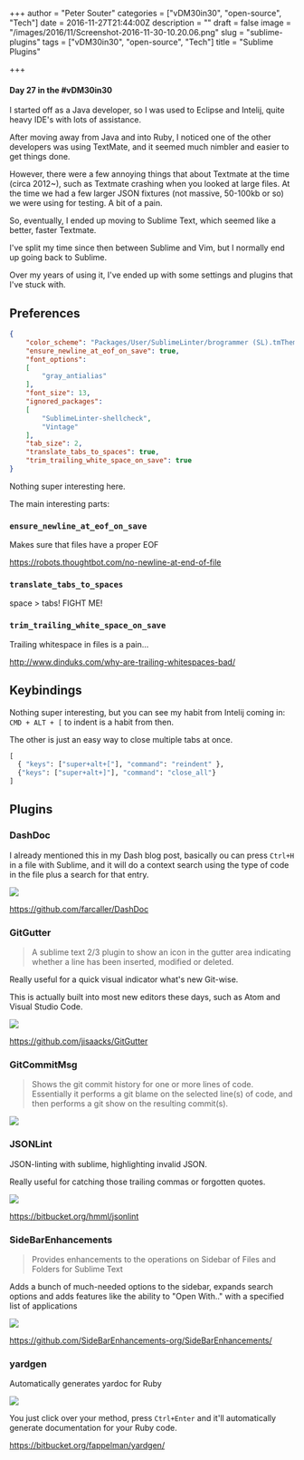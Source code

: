 +++
author = "Peter Souter"
categories = ["vDM30in30", "open-source", "Tech"]
date = 2016-11-27T21:44:00Z
description = ""
draft = false
image = "/images/2016/11/Screenshot-2016-11-30-10.20.06.png"
slug = "sublime-plugins"
tags = ["vDM30in30", "open-source", "Tech"]
title = "Sublime Plugins"

+++

#### Day 27 in the #vDM30in30

I started off as a Java developer, so I was used to Eclipse and Intelij, quite heavy IDE's with lots of assistance.

After moving away from Java and into Ruby, I noticed one of the other developers was using TextMate, and it seemed much nimbler and easier to get things done.

However, there were a few annoying things that about Textmate at the time (circa 2012~), such as Textmate crashing when you looked at large files. At the time we had a few larger JSON fixtures (not massive, 50-100kb or so) we were using for testing. A bit of a pain.

So, eventually, I ended up moving to Sublime Text, which seemed like a better, faster Textmate.

I've split my time since then between Sublime and Vim, but I normally end up going back to Sublime.

Over my years of using it, I've ended up with some settings and plugins that I've stuck with.

## Preferences

```JSON
{
	"color_scheme": "Packages/User/SublimeLinter/brogrammer (SL).tmTheme",
	"ensure_newline_at_eof_on_save": true,
	"font_options":
	[
		"gray_antialias"
	],
	"font_size": 13,
	"ignored_packages":
	[
		"SublimeLinter-shellcheck",
		"Vintage"
	],
	"tab_size": 2,
	"translate_tabs_to_spaces": true,
	"trim_trailing_white_space_on_save": true
}
```

Nothing super interesting here. 

The main interesting parts:

### `ensure_newline_at_eof_on_save`

Makes sure that files have a proper EOF

https://robots.thoughtbot.com/no-newline-at-end-of-file

### `translate_tabs_to_spaces`

space > tabs! FIGHT ME!

### `trim_trailing_white_space_on_save`

Trailing whitespace in files is a pain...

http://www.dinduks.com/why-are-trailing-whitespaces-bad/

## Keybindings

Nothing super interesting, but you can see my habit from Intelij coming in: `CMD + ALT + [` to indent is a habit from then.

The other is just an easy way to close multiple tabs at once.

```python
[
  { "keys": ["super+alt+["], "command": "reindent" },
  {"keys": ["super+alt+]"], "command": "close_all"}
]
```

## Plugins

### DashDoc

I already mentioned this in my Dash blog post, basically ou can press `Ctrl+H` in a file with Sublime, and it will do a context search using the type of code in the file plus a search for that entry.

![](/content/images/2016/11/dash_sublime-1.gif)

https://github.com/farcaller/DashDoc

### GitGutter

>A sublime text 2/3 plugin to show an icon in the gutter area indicating whether a line has been inserted, modified or deleted.

Really useful for a quick visual indicator what's new Git-wise.

This is actually built into most new editors these days, such as Atom and Visual Studio Code.

![](/content/images/2016/11/sublime_gitgutter.gif)

https://github.com/jisaacks/GitGutter

### GitCommitMsg

> Shows the git commit history for one or more lines of code. Essentially it performs a git blame on the selected line(s) of code, and then performs a git show on the resulting commit(s).

![](/content/images/2016/11/sublime_commit_msg-1.gif)

### JSONLint

JSON-linting with sublime, highlighting invalid JSON. 

Really useful for catching those trailing commas or forgotten quotes.

![](/content/images/2016/11/sublime_json_lint.gif)

https://bitbucket.org/hmml/jsonlint

### SideBarEnhancements

> Provides enhancements to the operations on Sidebar of Files and Folders for Sublime Text

Adds a bunch of much-needed options to the sidebar, expands search options and adds features like the ability to "Open With.." with a specified list of applications

![](/content/images/2016/11/Screenshot-2016-11-30-10.03.08.png)

https://github.com/SideBarEnhancements-org/SideBarEnhancements/

### yardgen

Automatically generates yardoc for Ruby

![](/content/images/2016/11/sublime_yardgen.gif)

You just click over your method, press `Ctrl+Enter` and it'll automatically generate documentation for your Ruby code.

https://bitbucket.org/fappelman/yardgen/
